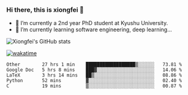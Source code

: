 ### Hi there, this is xiongfei 👋


- 🔭 I’m currently a 2nd year PhD student at Kyushu University.
- 🌱 I’m currently learning software engineering, deep learning...

<!--
**Toma62299781/Toma62299781** is a ✨ _special_ ✨ repository because its `README.md` (this file) appears on your GitHub profile.
Here are some ideas to get you started:
-->

![Xiongfei's GitHub stats](https://github-readme-stats.vercel.app/api?username=Toma62299781)


[![wakatime](https://wakatime.com/badge/user/9e8d5516-d162-43e7-9563-87295d455a71.svg)](https://wakatime.com/@9e8d5516-d162-43e7-9563-87295d455a71)

<!--START_SECTION:waka-->
```text
Other        27 hrs 1 min    ██████████████████▒░░░░░░   73.81 % 
Google Doc   5 hrs 8 mins    ███▓░░░░░░░░░░░░░░░░░░░░░   14.06 % 
LaTeX        3 hrs 14 mins   ██▒░░░░░░░░░░░░░░░░░░░░░░   08.86 % 
Python       52 mins         ▓░░░░░░░░░░░░░░░░░░░░░░░░   02.40 % 
C            19 mins         ▒░░░░░░░░░░░░░░░░░░░░░░░░   00.87 % 
```
<!--END_SECTION:waka-->

